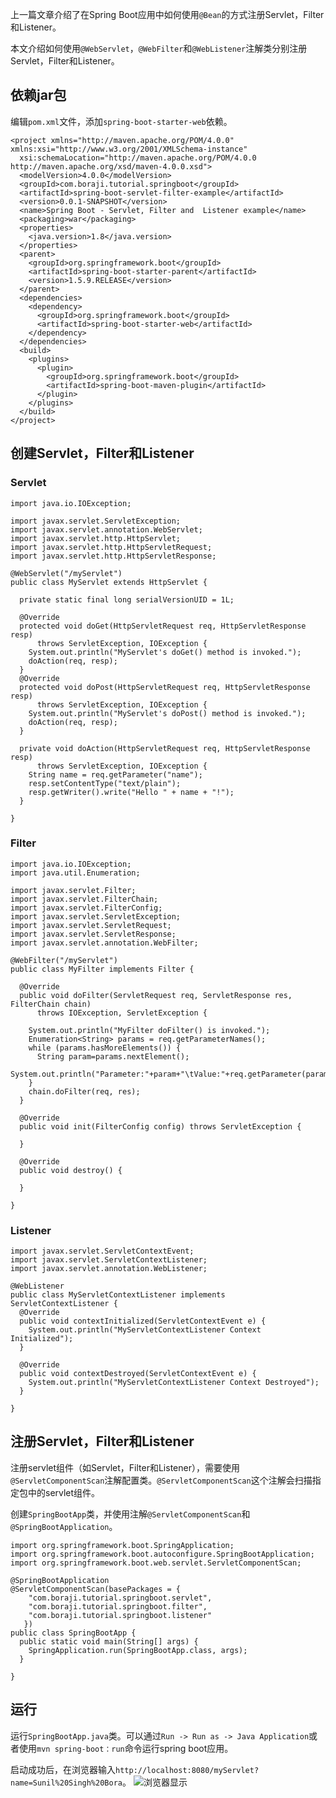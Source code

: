 上一篇文章介绍了在Spring Boot应用中如何使用`@Bean`的方式注册Servlet，Filter和Listener。

本文介绍如何使用`@WebServlet`，`@WebFilter`和`@WebListener`注解类分别注册Servlet，Filter和Listener。

## 依赖jar包

编辑`pom.xml`文件，添加`spring-boot-starter-web`依赖。
```
<project xmlns="http://maven.apache.org/POM/4.0.0" xmlns:xsi="http://www.w3.org/2001/XMLSchema-instance"
  xsi:schemaLocation="http://maven.apache.org/POM/4.0.0 http://maven.apache.org/xsd/maven-4.0.0.xsd">
  <modelVersion>4.0.0</modelVersion>
  <groupId>com.boraji.tutorial.springboot</groupId>
  <artifactId>spring-boot-servlet-filter-example</artifactId>
  <version>0.0.1-SNAPSHOT</version>
  <name>Spring Boot - Servlet, Filter and  Listener example</name>
  <packaging>war</packaging>
  <properties>
    <java.version>1.8</java.version>
  </properties>
  <parent>
    <groupId>org.springframework.boot</groupId>
    <artifactId>spring-boot-starter-parent</artifactId>
    <version>1.5.9.RELEASE</version>
  </parent>
  <dependencies>
    <dependency>
      <groupId>org.springframework.boot</groupId>
      <artifactId>spring-boot-starter-web</artifactId>
    </dependency>
  </dependencies>
  <build>
    <plugins>
      <plugin>
        <groupId>org.springframework.boot</groupId>
        <artifactId>spring-boot-maven-plugin</artifactId>
      </plugin>
    </plugins>
  </build>
</project>
```

## 创建Servlet，Filter和Listener

### Servlet
```
import java.io.IOException;

import javax.servlet.ServletException;
import javax.servlet.annotation.WebServlet;
import javax.servlet.http.HttpServlet;
import javax.servlet.http.HttpServletRequest;
import javax.servlet.http.HttpServletResponse;

@WebServlet("/myServlet")
public class MyServlet extends HttpServlet {

  private static final long serialVersionUID = 1L;

  @Override
  protected void doGet(HttpServletRequest req, HttpServletResponse resp)
      throws ServletException, IOException {
    System.out.println("MyServlet's doGet() method is invoked.");
    doAction(req, resp);
  }
  @Override
  protected void doPost(HttpServletRequest req, HttpServletResponse resp)
      throws ServletException, IOException {
    System.out.println("MyServlet's doPost() method is invoked.");
    doAction(req, resp);
  }
  
  private void doAction(HttpServletRequest req, HttpServletResponse resp)
      throws ServletException, IOException {
    String name = req.getParameter("name");
    resp.setContentType("text/plain");
    resp.getWriter().write("Hello " + name + "!");
  }
  
}
```

### Filter
```
import java.io.IOException;
import java.util.Enumeration;

import javax.servlet.Filter;
import javax.servlet.FilterChain;
import javax.servlet.FilterConfig;
import javax.servlet.ServletException;
import javax.servlet.ServletRequest;
import javax.servlet.ServletResponse;
import javax.servlet.annotation.WebFilter;

@WebFilter("/myServlet")
public class MyFilter implements Filter {

  @Override
  public void doFilter(ServletRequest req, ServletResponse res, FilterChain chain)
      throws IOException, ServletException {
    
    System.out.println("MyFilter doFilter() is invoked.");
    Enumeration<String> params = req.getParameterNames();
    while (params.hasMoreElements()) {
      String param=params.nextElement();
      System.out.println("Parameter:"+param+"\tValue:"+req.getParameter(param));
    }
    chain.doFilter(req, res);
  }

  @Override
  public void init(FilterConfig config) throws ServletException {
    
  }

  @Override
  public void destroy() {

  }

}
```

### Listener
```
import javax.servlet.ServletContextEvent;
import javax.servlet.ServletContextListener;
import javax.servlet.annotation.WebListener;

@WebListener
public class MyServletContextListener implements ServletContextListener {
  @Override
  public void contextInitialized(ServletContextEvent e) {
    System.out.println("MyServletContextListener Context Initialized");
  }

  @Override
  public void contextDestroyed(ServletContextEvent e) {
    System.out.println("MyServletContextListener Context Destroyed");
  }

}
```

## 注册Servlet，Filter和Listener

注册servlet组件（如Servlet，Filter和Listener），需要使用`@ServletComponentScan`注解配置类。`@ServletComponentScan`这个注解会扫描指定包中的servlet组件。

创建`SpringBootApp`类，并使用注解`@ServletComponentScan`和`@SpringBootApplication`。
```
import org.springframework.boot.SpringApplication;
import org.springframework.boot.autoconfigure.SpringBootApplication;
import org.springframework.boot.web.servlet.ServletComponentScan;

@SpringBootApplication
@ServletComponentScan(basePackages = { 
    "com.boraji.tutorial.springboot.servlet",
    "com.boraji.tutorial.springboot.filter", 
    "com.boraji.tutorial.springboot.listener"
   })
public class SpringBootApp {
  public static void main(String[] args) {
    SpringApplication.run(SpringBootApp.class, args);
  }

}
```

## 运行

运行`SpringBootApp.java`类。可以通过`Run -> Run as -> Java Application`或者使用`mvn spring-boot：run`命令运行spring boot应用。

启动成功后，在浏览器输入`http://localhost:8080/myServlet?name=Sunil%20Singh%20Bora`。
![浏览器显示](https://upload-images.jianshu.io/upload_images/292448-8720f2ac8a37aa30.png?imageMogr2/auto-orient/strip%7CimageView2/2/w/1240)

